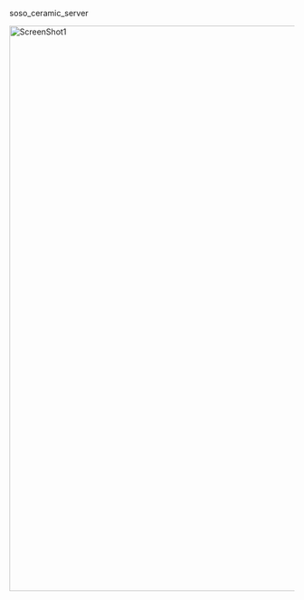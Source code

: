 soso_ceramic_server


<img width="998" alt="ScreenShot1" src="https://user-images.githubusercontent.com/52274128/135753435-a49cfc5b-3995-41c8-a2f3-fb2b03352fae.png">
